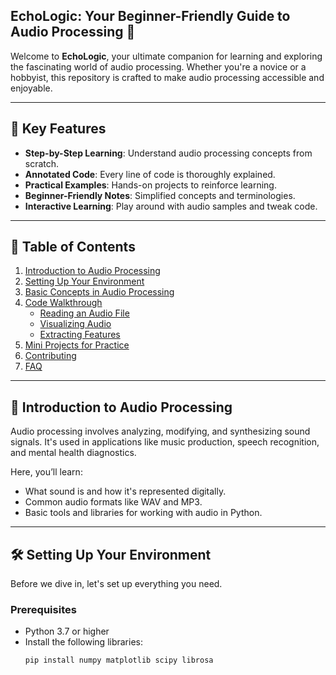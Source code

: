 ## EchoLogic: Your Beginner-Friendly Guide to Audio Processing 🎵

Welcome to **EchoLogic**, your ultimate companion for learning and exploring the fascinating world of audio processing. Whether you're a novice or a hobbyist, this repository is crafted to make audio processing accessible and enjoyable.

---

## 🌟 Key Features
- **Step-by-Step Learning**: Understand audio processing concepts from scratch.
- **Annotated Code**: Every line of code is thoroughly explained.
- **Practical Examples**: Hands-on projects to reinforce learning.
- **Beginner-Friendly Notes**: Simplified concepts and terminologies.
- **Interactive Learning**: Play around with audio samples and tweak code.

---

## 📖 Table of Contents
1. [Introduction to Audio Processing](#introduction-to-audio-processing)
2. [Setting Up Your Environment](#setting-up-your-environment)
3. [Basic Concepts in Audio Processing](#basic-concepts-in-audio-processing)
4. [Code Walkthrough](#code-walkthrough)
    - [Reading an Audio File](#reading-an-audio-file)
    - [Visualizing Audio](#visualizing-audio)
    - [Extracting Features](#extracting-features)
5. [Mini Projects for Practice](#mini-projects-for-practice)
6. [Contributing](#contributing)
7. [FAQ](#faq)

---

## 🚀 Introduction to Audio Processing

Audio processing involves analyzing, modifying, and synthesizing sound signals. It's used in applications like music production, speech recognition, and mental health diagnostics. 

Here, you’ll learn:
- What sound is and how it's represented digitally.
- Common audio formats like WAV and MP3.
- Basic tools and libraries for working with audio in Python.

---

## 🛠 Setting Up Your Environment

Before we dive in, let's set up everything you need.

### Prerequisites
- Python 3.7 or higher
- Install the following libraries:
  ```bash
  pip install numpy matplotlib scipy librosa
